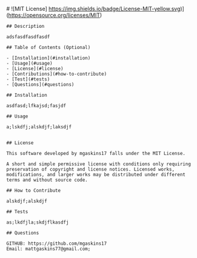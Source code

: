 #<Testing>
    ![MIT License] https://img.shields.io/badge/License-MIT-yellow.svg)](https://opensource.org/licenses/MIT)

    ## Description
    
    adsfasdfasdfasdf
    
    ## Table of Contents (Optional)
    
    - [Installation](#installation)
    - [Usage](#usage)
    - [License](#license)
    - [Contributions](#how-to-contribute)
    - [Test](#tests)
    - [Questions](#questions)
    
    ## Installation
    
    asdfasd;lfkajsd;fasjdf
    
    ## Usage
    
    a;lskdfj;alskdjf;laksdjf
    
    
    ## License
    
    This software developed by mgaskins17 falls under the MIT License.

    A short and simple permissive license with conditions only requiring preservation of copyright and license notices. Licensed works, modifications, and larger works may be distributed under different terms and without source code.
    
    ## How to Contribute
    
    alskdjf;alskdjf
    
    ## Tests
    
    as;lkdfjla;skdjflkasdfj

    ## Questions

    GITHUB: https://github.com/mgaskins17
    Email: mattgaskins77@gmail.com;
